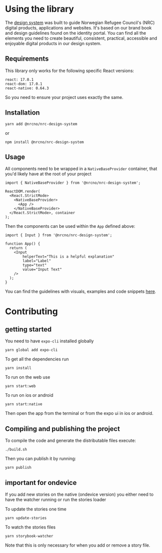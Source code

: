 # Using the library
The [design system](https://norwegianrefugeecouncil.github.io/nrc-design-system/) was built to guide Norwegian Refugee Council's (NRC) digital products, applications and websites. It's based on our brand book and design guidelines found on the identity portal. You can find all the elements you need to create beautiful, consistent, practical, accessible and enjoyable digital products in our design system.

## Requirements
This library only works for the following specific React versions:
```
react: 17.0.1
react-dom: 17.0.1
react-native: 0.64.3
```
So you need to ensure your project uses exactly the same.

## Installation
```
yarn add @nrcno/nrc-design-system
```
or
```
npm install @nrcno/nrc-design-system
```

## Usage
All components need to be wrapped in a `NativeBaseProvider` container, that you'd likely have at the root of your project

```
import { NativeBaseProvider } from '@nrcno/nrc-design-system';

ReactDOM.render(
  <React.StrictMode>
    <NativeBaseProvider>
      <App />
    </NativeBaseProvider>
  </React.StrictMode>, container
);
```

Then the components can be used within the `App` defined above:

```
import { Input } from '@nrcno/nrc-design-system';

function App() {
  return (
    <Input
        helperText="This is a helpful explanation"
        label="Label"
        type="text"
        value="Input Text"
    />
  );
}
```
You can find the guidelines with visuals, examples and code snippets [here](https://norwegianrefugeecouncil.github.io/nrc-design-system/).

# Contributing

## getting started

You need to have `expo-cli` installed globally
```
yarn global add expo-cli
```

To get all the dependencies run

```
yarn install
```

To run on the web use

```
yarn start:web
```

To run on ios or android

```
yarn start:native
```

Then open the app from the terminal or from the expo ui in ios or android.

## Compiling and publishing the project

To compile the code and generate the distributable files execute:
```
./build.sh
```

Then you can publish it by running:
```
yarn publish
```

## important for ondevice

If you add new stories on the native (ondevice version) you either need to have the watcher running or run the stories loader

To update the stories one time

```
yarn update-stories
```

To watch the stories files

```
yarn storybook-watcher
```

Note that this is only necessary for when you add or remove a story file.
